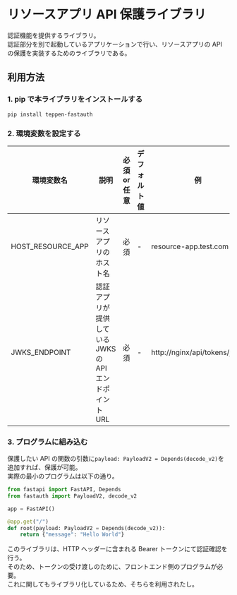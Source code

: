 # リソースアプリ API 保護ライブラリ

認証機能を提供するライブラリ。  
認証部分を別で起動しているアプリケーションで行い、リソースアプリの API の保護を実装するためのライブラリである。

## 利用方法

### 1. pip で本ライブラリをインストールする

```bash
pip install teppen-fastauth
```

### 2. 環境変数を設定する

| 環境変数名        | 説明                                                    | 必須 or 任意 | デフォルト値 | 例                           |
| ----------------- | ------------------------------------------------------- | ------------ | ------------ | ---------------------------- |
| HOST_RESOURCE_APP | リソースアプリのホスト名                                | 必須         | -            | resource-app.test.com        |
| JWKS_ENDPOINT     | 認証アプリが提供している JWKS の API エンドポイント URL | 必須         | -            | http://nginx/api/tokens/jwks |

### 3. プログラムに組み込む

保護したい API の関数の引数に`payload: PayloadV2 = Depends(decode_v2)`を追加すれば、保護が可能。  
実際の最小のプログラムは以下の通り。

```py
from fastapi import FastAPI, Depends
from fastauth import PayloadV2, decode_v2

app = FastAPI()

@app.get("/")
def root(payload: PayloadV2 = Depends(decode_v2)):
    return {"message": "Hello World"}
```

このライブラリは、HTTP ヘッダーに含まれる Bearer トークンにて認証確認を行う。  
そのため、トークンの受け渡しのために、フロントエンド側のプログラムが必要。  
これに関してもライブラリ化しているため、そちらを利用されたし。

